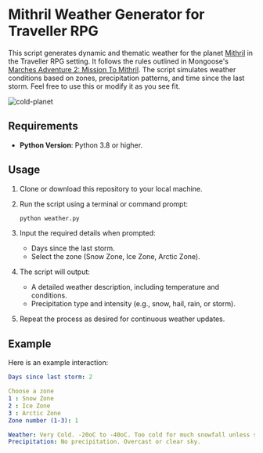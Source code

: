 # Mithril Weather Generator for Traveller RPG

This script generates dynamic and thematic weather for the planet <a href="https://wiki.travellerrpg.com/Mithril_(world)" target="new">Mithril</a> in the Traveller RPG setting. It follows the rules outlined in Mongoose's <a href="https://www.mongoosepublishing.com/products/marches-adventure-2-mission-to-mithril" target="new">Marches Adventure 2: Mission To Mithril</a>. The script simulates weather conditions based on zones, precipitation patterns, and time since the last storm. Feel free to use this or modify it as you see fit.

![cold-planet](https://github.com/user-attachments/assets/018f05a0-7996-41e3-a842-b4ba2418abdc)


## Requirements

- **Python Version**: Python 3.8 or higher.

## Usage

1. Clone or download this repository to your local machine.
2. Run the script using a terminal or command prompt:
   ```bash
   python weather.py
   ```
3. Input the required details when prompted:

    - Days since the last storm.
    - Select the zone (Snow Zone, Ice Zone, Arctic Zone).

4. The script will output:

    - A detailed weather description, including temperature and conditions.
    - Precipitation type and intensity (e.g., snow, hail, rain, or storm).

5. Repeat the process as desired for continuous weather updates.

## Example

Here is an example interaction:

```yaml
Days since last storm: 2

Choose a zone
1 : Snow Zone
2 : Ice Zone
3 : Arctic Zone
Zone number (1-3): 1

Weather: Very Cold. -20oC to -40oC. Too cold for much snowfall unless storm.
Precipitation: No precipitation. Overcast or clear sky.
```
